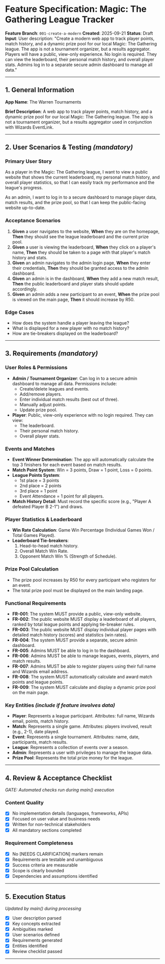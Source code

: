 # Feature Specification: Magic: The Gathering League Tracker

**Feature Branch**: `001-create-a-modern`
**Created**: 2025-09-21
**Status**: Draft
**Input**: User description: "Create a modern web app to track player points, match history, and a dynamic prize pool for our local Magic: The Gathering league. The app is not a tournament organizer, but a results aggregator. Players will have a public, view-only experience. No login is required. They can view the leaderboard, their personal match history, and overall player stats. Admins log in to a separate secure admin dashboard to manage all data."

---
## 1. General Information
**App Name**: The Warren Tournaments

**Brief Description**: A web app to track player points, match history, and a dynamic prize pool for our local Magic: The Gathering league. The app is not a tournament organizer, but a results aggregator used in conjunction with Wizards EventLink.

---

## 2. User Scenarios & Testing *(mandatory)*

### Primary User Story
As a player in the Magic: The Gathering league, I want to view a public website that shows the current leaderboard, my personal match history, and overall player statistics, so that I can easily track my performance and the league's progress.

As an admin, I want to log in to a secure dashboard to manage player data, match results, and the prize pool, so that I can keep the public-facing website up-to-date.

### Acceptance Scenarios
1. **Given** a user navigates to the website, **When** they are on the homepage, **Then** they should see the league leaderboard and the current prize pool.
2. **Given** a user is viewing the leaderboard, **When** they click on a player's name, **Then** they should be taken to a page with that player's match history and stats.
3. **Given** an admin navigates to the admin login page, **When** they enter their credentials, **Then** they should be granted access to the admin dashboard.
4. **Given** an admin is in the dashboard, **When** they add a new match result, **Then** the public leaderboard and player stats should update accordingly.
5. **Given** an admin adds a new participant to an event, **When** the prize pool is viewed on the main page, **Then** it should increase by R50.

### Edge Cases
- How does the system handle a player leaving the league?
- What is displayed for a new player with no match history?
- How are tie-breakers displayed on the leaderboard?

---

## 3. Requirements *(mandatory)*

### User Roles & Permissions
- **Admin / Tournament Organizer**: Can log in to a secure admin dashboard to manage all data. Permissions include:
    - Create/delete leagues and events.
    - Add/remove players.
    - Enter individual match results (best out of three).
    - Manually adjust points.
    - Update prize pool.
- **Player**: Public, view-only experience with no login required. They can view:
    - The leaderboard.
    - Their personal match history.
    - Overall player stats.

### Events and Matches
- **Event Winner Determination**: The app will automatically calculate the top 3 finishers for each event based on match results.
- **Match Point System**: Win = 3 points, Draw = 1 point, Loss = 0 points.
- **League Points System**:
    - 1st place = 3 points
    - 2nd place = 2 points
    - 3rd place = 1 point
    - Event Attendance = 1 point for all players.
- **Match History Detail**: Must record the specific score (e.g., "Player A defeated Player B 2-1") and draws.

### Player Statistics & Leaderboard
- **Win Rate Calculation**: Game Win Percentage (Individual Games Won / Total Games Played).
- **Leaderboard Tie-breakers**:
    1. Head-to-head match history.
    2. Overall Match Win Rate.
    3. Opponent Match Win % (Strength of Schedule).

### Prize Pool Calculation
- The prize pool increases by R50 for every participant who registers for an event.
- The total prize pool must be displayed on the main landing page.

### Functional Requirements
- **FR-001**: The system MUST provide a public, view-only website.
- **FR-002**: The public website MUST display a leaderboard of all players, ranked by total league points and applying tie-breaker rules.
- **FR-003**: The public website MUST display individual player pages with detailed match history (scores) and statistics (win rates).
- **FR-004**: The system MUST provide a separate, secure admin dashboard.
- **FR-005**: Admins MUST be able to log in to the dashboard.
- **FR-006**: Admins MUST be able to manage leagues, events, players, and match results.
- **FR-007**: Admins MUST be able to register players using their full name and Wizards email address.
- **FR-008**: The system MUST automatically calculate and award match points and league points.
- **FR-009**: The system MUST calculate and display a dynamic prize pool on the main page.

### Key Entities *(include if feature involves data)*
- **Player**: Represents a league participant. Attributes: full name, Wizards email, points, match history.
- **Match**: Represents a single game. Attributes: players involved, result (e.g., 2-1), date played.
- **Event**: Represents a single tournament. Attributes: name, date, participants, match results.
- **League**: Represents a collection of events over a season.
- **Admin**: Represents a user with privileges to manage the league data.
- **Prize Pool**: Represents the total prize money for the league.

---

## 4. Review & Acceptance Checklist
*GATE: Automated checks run during main() execution*

### Content Quality
- [x] No implementation details (languages, frameworks, APIs)
- [x] Focused on user value and business needs
- [x] Written for non-technical stakeholders
- [x] All mandatory sections completed

### Requirement Completeness
- [x] No [NEEDS CLARIFICATION] markers remain
- [x] Requirements are testable and unambiguous
- [x] Success criteria are measurable
- [x] Scope is clearly bounded
- [x] Dependencies and assumptions identified

---

## 5. Execution Status
*Updated by main() during processing*

- [x] User description parsed
- [x] Key concepts extracted
- [x] Ambiguities marked
- [x] User scenarios defined
- [x] Requirements generated
- [x] Entities identified
- [x] Review checklist passed

---
